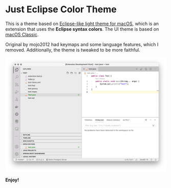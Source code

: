 # Just Eclipse Color Theme

This is a theme based on
[Eclipse-like light theme for macOS](https://marketplace.visualstudio.com/items?itemName=mojo2012.vscode-eclipse-theme),
which is an extension that uses the **Eclipse syntax colors**. The UI theme is
based on
[macOS Classic](https://marketplace.visualstudio.com/items?itemName=huacnlee.theme-macos-classic).

Original by mojo2012 had keymaps and some language features, which I removed.
Additionally, the theme is tweaked to be more faithful.

![Screenshot](https://raw.githubusercontent.com/calestialgem/vscode-eclipse-theme/main/resources/screenshot.png "Screenshot")

**Enjoy!**
